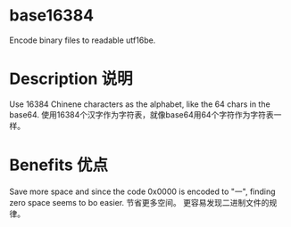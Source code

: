 # base16384
Encode binary files to readable utf16be.

# Description 说明
Use 16384 Chinene characters as the alphabet, like the 64 chars in the base64.
使用16384个汉字作为字符表，就像base64用64个字符作为字符表一样。

# Benefits 优点
Save more space and since the code 0x0000 is encoded to "一", finding zero space seems to bo easier.
节省更多空间。
更容易发现二进制文件的规律。
